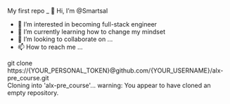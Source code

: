  My first repo
_ 👋 Hi, I’m @Smartsal
- 👀 I’m interested in becoming full-stack engineer 
- 🌱 I’m currently learning how to change my mindset 
- 💞️ I’m looking to collaborate on ...
- 📫 How to reach me ...

<!---
Smartsal/Smartsal is a ✨ special ✨ repository because its `README.md` (this file) appears on your GitHub profile.
You can click the Preview link to take a look at your changes.
--->
git clone https://{YOUR_PERSONAL_TOKEN}@github.com/{YOUR_USERNAME}/alx-pre_course.git                  
Cloning into 'alx-pre_course'...
warning: You appear to have cloned an empty repository.       
